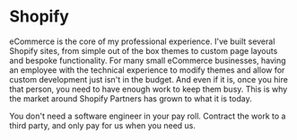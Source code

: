 # Shopify
eCommerce is the core of my professional experience. I've built several Shopify sites, from simple out of the box themes to custom page layouts and bespoke functionality. For many small eCommerce businesses, having an employee with the technical experience to modify themes and allow for custom development just isn't in the budget. And even if it is, once you hire that person, you need to have enough work to keep them busy. This is why the market around Shopify Partners has grown to what it is today. 

You don't need a software engineer in your pay roll. Contract the work to a third party, and only pay for us when you need us.